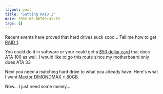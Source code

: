 ```yaml
---
layout: post
title: "Getting RAID 1"
date: 2002-06-06T09:41:59
tags: []
---
```


Recent events have proved that hard drives suck sooo... Tell me how to get [RAID 1][1]. 

You could do it in software or your could get a [ $50 dollar card][2] that does ATA 100 as well. I would like to go this route since my motherboard only does ATA 33 

Next you need a matching hard drive to what you already have. Here's what I want [ Maxtor DIMONDMAX + 80GB][3]. 

Now... I just need some money.... 

   [1]: http://www.raid.com/04_01_01.html
   [2]: http://www.pcprogress.com/product.asp?m1=pw&pid=IWSIDE%2DRAID100
   [3]: http://www.qbitpc.com/itemdesc.asp?CartId=11365512GJEM-ACCWARE-V96&Cc=&ic=MAX8013372IO&tpc=



